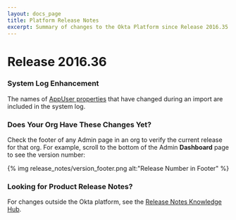 ```yaml
---
layout: docs_page
title: Platform Release Notes
excerpt: Summary of changes to the Okta Platform since Release 2016.35
---
```


# Release 2016.36

### System Log Enhancement

The names of [AppUser properties](http://developer.okta.com/docs/api/resources/apps.html#application-user-properties)
that have changed during an import are included in the system log. <!-- (OKTA-96525) --><!-- ## Bug Fixed -->

### Does Your Org Have These Changes Yet?

Check the footer of any Admin page in an org to verify the current release for that org. For example,
scroll to the bottom of the Admin <b>Dashboard</b> page to see the version number:

{% img release_notes/version_footer.png alt:"Release Number in Footer" %}

### Looking for Product Release Notes?

For changes outside the Okta platform, see the [Release Notes Knowledge Hub](https://support.okta.com/help/articles/Knowledge_Article/Release-Notes-Knowledge-Hub).
